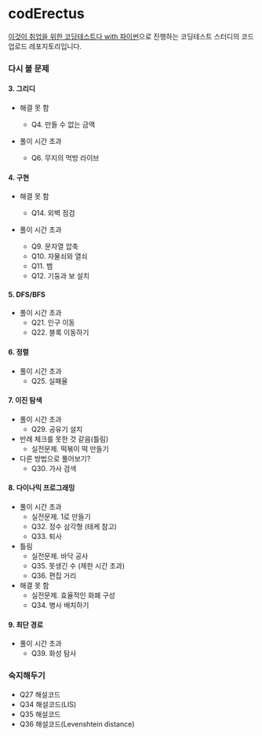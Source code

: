 # codErectus

[이것이 취업을 위한 코딩테스트다 with 파이썬](https://m.hanbit.co.kr/store/books/book_view.html?p_code=B8945183661)으로 진행하는 코딩테스트 스터디의 코드 업로드 레포지토리입니다.

### 다시 볼 문제
#### 3. 그리디
* 해결 못 함
    * Q4. 만들 수 없는 금액

* 풀이 시간 초과
    * Q6. 무지의 먹방 라이브

#### 4. 구현
* 해결 못 함
    * Q14. 외벽 점검

* 풀이 시간 초과
    * Q9. 문자열 압축
    * Q10. 자물쇠와 열쇠
    * Q11. 뱀
    * Q12. 기둥과 보 설치

#### 5. DFS/BFS
* 풀이 시간 초과
    * Q21. 인구 이동
    * Q22. 블록 이동하기

#### 6. 정렬
* 풀이 시간 초과
    * Q25. 실패율

#### 7. 이진 탐색
* 풀이 시간 초과
    * Q29. 공유기 설치
* 반례 체크를 못한 것 같음(틀림)
    * 실전문제. 떡볶이 떡 만들기
* 다른 방법으로 풀어보기?
    * Q30. 가사 검색

#### 8. 다이나믹 프로그래밍
* 풀이 시간 초과
    * 실전문제. 1로 만들기
    * Q32. 정수 삼각형 (테케 참고)
    * Q33. 퇴사
* 틀림
    * 실전문제. 바닥 공사
    * Q35. 못생긴 수 (제한 시간 초과)
    * Q36. 편집 거리
* 해결 못 함
    * 실전문제. 효율적인 화폐 구성
    * Q34. 병사 배치하기

#### 9. 최단 경로
* 풀이 시간 초과
    * Q39. 화성 탐사

### 숙지해두기
* Q27 해설코드
* Q34 해설코드(LIS)
* Q35 해설코드
* Q36 해설코드(Levenshtein distance)
